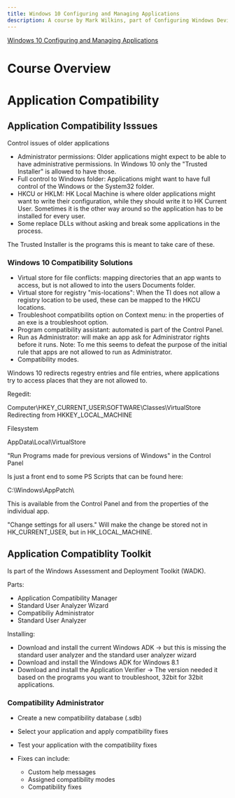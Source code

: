 ```yaml
---
title: Windows 10 Configuring and Managing Applications
description: A course by Mark Wilkins, part of Configuring Windows Devices
---
```


[Windows 10 Configuring and Managing Applications](https://app.pluralsight.com/library/courses/windows-10-configuring-managing-apps-creators/table-of-contents)

# Course Overview

# Application Compatibility

## Application Compatibility Isssues

Control issues of older applications

- Administrator permissions: Older applications might expect to be able to have administrative permissions. In Windows 10 only the "Trusted Installer" is allowed to have those.
- Full control to Windows folder: Applications might want to have full control of the Windows or the System32 folder.
- HKCU or HKLM: HK Local Machine is where older applications might want to write their configuration, while they should write it to HK Current User. Sometimes it is the other way around so the application has to be installed for every user.
- Some replace DLLs without asking and break some applications in the process.

The Trusted Installer is the programs this is meant to take care of these.

### Windows 10 Compatibility Solutions

- Virtual store for file conflicts: mapping directories that an app wants to access, but is not allowed to into the users Documents folder.
- Virtual store for registry "mis-locations": When the TI does not allow a registry location to be used, these can be mapped to the HKCU locations.
- Troubleshoot compatibilits option on Context menu: in the properties of an exe is a troubleshoot option.
- Program compatibility assistant: automated is part of the Control Panel.
- Run as Administrator: will make an app ask for Administrator rights before it runs. Note: To me this seems to defeat the purpose of the initial rule that apps are not allowed to run as Administrator.
- Compatibility modes.

Windows 10 redirects regestry entries and file entries, where applications try to access places that they are not allowed to.

Regedit:

Computer\HKEY_CURRENT_USER\SOFTWARE\Classes\VirtualStore
Redirecting from HKKEY_LOCAL_MACHINE

Filesystem

AppData\Local\VirtualStore

"Run Programs made for previous versions of Windows" in the Control Panel

Is just a front end to some PS Scripts that can be found here:

C:\Windows\AppPatch\

This is available from the Control Panel and from the properties of the individual app.

"Change settings for all users." Will make the change be stored not in HK_CURRENT_USER, but in HK_LOCAL_MACHINE.

## Application Compatiblity Toolkit

Is part of the Windows Assessment and Deployment Toolkit (WADK).

Parts:

- Application Compatibility Manager
- Standard User Analyzer Wizard
- Compatibiliy Administrator
- Standard User Analyzer

Installing:

- Download and install the current Windows ADK -> but this is missing the standard user analyzer and the standard user analyzer wizard
- Download and install the Windows ADK for Windows 8.1
- Download and install the Application Verifier -> The version needed it based on the programs you want to troubleshoot, 32bit for 32bit applications.

### Compatibility Administrator

- Create a new compatibility database (.sdb)
- Select your application and apply compatibility fixes
- Test your application with the compatibility fixes

- Fixes can include:
    - Custom help messages
    - Assigned compatibility modes
    - Compatibility fixes

